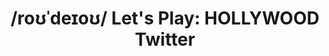 ---
ee_id_thing:
site:
type:
inv_num: 2021-007
add_credit:
url: 2021-007
title: "/roʊˈdeɪoʊ/ Let's Play: HOLLYWOOD Twitter"
year: '2021'
display_year: '2021'
medium: Twitter account
dims: Variable
pitch: "Status account for /roʊˈdeɪoʊ/ a Deep Q RPG playing \"super\" computer. By
  \n@cory_arcangel"
ps:
live_url: https://twitter.com/RodeoComputer
youtube:
https://github.com/coryarcangel/alu:
imgs:
subheading:
download:
commission:
related:
layout: things-i-made
---